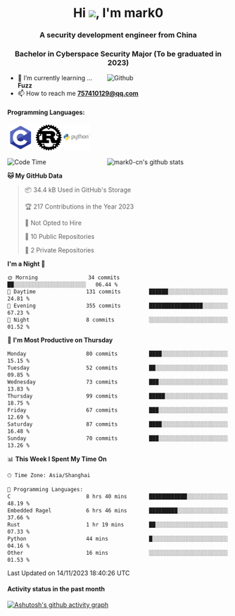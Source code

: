 <h1 align="center">Hi <img src="https://raw.githubusercontent.com/iampavangandhi/iampavangandhi/master/gifs/Hi.gif" width="30px">, I'm mark0</h1>

<h3 align="center">A security development engineer from China</h3>
<h3 align="center">Bachelor in Cyberspace Security Major (To be graduated in 2023)</h3>

<img width="55%" align="right" alt="Github" src="https://raw.githubusercontent.com/onimur/.github/master/.resources/git-header.svg" />

<!-- - 🔭 I’m currently working on **vKarma Webapp** -->
<!-- - 💬 Ask me about ... **Web Develpoment** -->
<!-- - 😄 Employement ... **Open for intern opportunities** -->
<!-- - ⚡ Fun fact ... **Anime**❤ -->
- 🌱 I’m currently learning ... **Fuzz**
- 📫 How to reach me **757410129@qq.com**
<!-- - 📨 Or reach me **757410129@qq.com** -->

<h4>Programming Languages: </h4>
<p align="left">
 <img style="margin: auto;" src="https://raw.githubusercontent.com/sachinverma53121/sachinverma53121/master/icons/c.png" alt=c width="60" height="60"/>
 <img style="margin: auto;" src="https://raw.githubusercontent.com/mark0-cn/blog_img/master/img/202309031232124.png" alt=cplusplus width="60" height="60"/>
 <img style="margin: auto;" src="https://raw.githubusercontent.com/sachinverma53121/sachinverma53121/master/icons/python.png" alt=python width="60" height="60"/>
</p>


<img width="55%" align="right" alt="mark0-cn's github stats" src="https://github-readme-stats.vercel.app/api?username=mark0-cn&show_icons=true&hide_border=true" />

<!--START_SECTION:waka-->
![Code Time](http://img.shields.io/badge/Code%20Time-1%2C413%20hrs%207%20mins-blue)

**🐱 My GitHub Data** 

> 📦 34.4 kB Used in GitHub's Storage 
 > 
> 🏆 217 Contributions in the Year 2023
 > 
> 🚫 Not Opted to Hire
 > 
> 📜 10 Public Repositories 
 > 
> 🔑 2 Private Repositories 
 > 
**I'm a Night 🦉** 

```text
🌞 Morning                34 commits          ██░░░░░░░░░░░░░░░░░░░░░░░   06.44 % 
🌆 Daytime                131 commits         ██████░░░░░░░░░░░░░░░░░░░   24.81 % 
🌃 Evening                355 commits         █████████████████░░░░░░░░   67.23 % 
🌙 Night                  8 commits           ░░░░░░░░░░░░░░░░░░░░░░░░░   01.52 % 
```
📅 **I'm Most Productive on Thursday** 

```text
Monday                   80 commits          ████░░░░░░░░░░░░░░░░░░░░░   15.15 % 
Tuesday                  52 commits          ██░░░░░░░░░░░░░░░░░░░░░░░   09.85 % 
Wednesday                73 commits          ███░░░░░░░░░░░░░░░░░░░░░░   13.83 % 
Thursday                 99 commits          █████░░░░░░░░░░░░░░░░░░░░   18.75 % 
Friday                   67 commits          ███░░░░░░░░░░░░░░░░░░░░░░   12.69 % 
Saturday                 87 commits          ████░░░░░░░░░░░░░░░░░░░░░   16.48 % 
Sunday                   70 commits          ███░░░░░░░░░░░░░░░░░░░░░░   13.26 % 
```


📊 **This Week I Spent My Time On** 

```text
🕑︎ Time Zone: Asia/Shanghai

💬 Programming Languages: 
C                        8 hrs 40 mins       ████████████░░░░░░░░░░░░░   48.19 % 
Embedded Ragel           6 hrs 46 mins       █████████░░░░░░░░░░░░░░░░   37.66 % 
Rust                     1 hr 19 mins        ██░░░░░░░░░░░░░░░░░░░░░░░   07.33 % 
Python                   44 mins             █░░░░░░░░░░░░░░░░░░░░░░░░   04.16 % 
Other                    16 mins             ░░░░░░░░░░░░░░░░░░░░░░░░░   01.53 % 
```


 Last Updated on 14/11/2023 18:40:26 UTC
<!--END_SECTION:waka-->

<h4>Activity status in the past month</h4>

[![Ashutosh's github activity graph](https://github-readme-activity-graph.vercel.app/graph?username=mark0-cn&theme=dracula)](https://github.com/ashutosh00710/github-readme-activity-graph)

<!--
**mark0-cn/mark0-cn** is a ✨ _special_ ✨ repository because its `README.md` (this file) appears on your GitHub profile.

Here are some ideas to get you started:

- 🔭 I’m currently working on ...
- 🌱 I’m currently learning ...
- 👯 I’m looking to collaborate on ...
- 🤔 I’m looking for help with ...
- 💬 Ask me about ...
- 📫 How to reach me: ...
- 😄 Pronouns: ...
- ⚡ Fun fact: ...
-->
